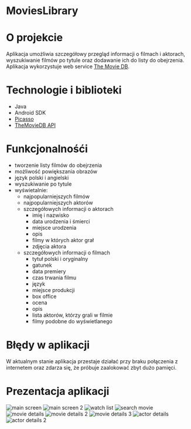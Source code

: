 # MoviesLibrary

# O projekcie
Aplikacja umożliwia szczegółowy przegląd informacji o filmach i aktorach, wyszukiwanie filmów po tytule oraz dodawanie ich do listy do obejrzenia.
Aplikacja wykorzystuje web service [The Movie DB](https://www.themoviedb.org).

# Technologie i biblioteki
* Java
* Android SDK
* [Picasso](https://github.com/square/picasso)
* [TheMovieDB API](https://github.com/holgerbrandl/themoviedbapi)

# Funkcjonalnośći
* tworzenie listy filmów do obejrzenia
* możliwość powiększania obrazów
* język polski i angielski
* wyszukiwanie po tytule
* wyświetalnie:
  * najpopularniejszych filmów
  * najpopularniejszych aktorów
  * szczegółowych informacji o aktorach
    * imię i nazwisko
    * data urodzenia i śmierci
    * miejsce urodzenia
    * opis
    * filmy w których aktor grał
    * zdjęcia aktora
  * szczegółowych informacji o filmach
    * tytuł polski i oryginalny
    * gatunek
    * data premiery
    * czas trwania filmu
    * język
    * miejsce produkcji
    * box office
    * ocena
    * opis
    * lista aktorów, którzy grali w filmie
    * filmy podobne do wyświetlanego

# Błędy w aplikacji
W aktualnym stanie aplikacja przestaje działać przy braku połączenia z internetem oraz zdarza się, że próbuje zaalokować zbyt dużo pamięci.

# Prezentacja aplikacji
![main screen](https://user-images.githubusercontent.com/29754301/27660910-9041d150-5c58-11e7-8d5b-c2d805112588.png) ![main screen 2](https://user-images.githubusercontent.com/29754301/27660913-90461274-5c58-11e7-941c-f2ddf67b6e5d.png) ![watch list](https://user-images.githubusercontent.com/29754301/27660912-9045f5c8-5c58-11e7-9ba6-af799b47ad9f.png) ![search movie](https://user-images.githubusercontent.com/29754301/27660914-90469744-5c58-11e7-999a-d16bfe982a42.png) ![movie details](https://user-images.githubusercontent.com/29754301/27660915-905afd9c-5c58-11e7-8843-7160f6cad7f2.png) ![movie details 2](https://user-images.githubusercontent.com/29754301/27660916-905af860-5c58-11e7-961d-1cd9e0e015e7.png) ![movie details 3](https://user-images.githubusercontent.com/29754301/27660911-904440ca-5c58-11e7-82af-74756737d4da.png) ![actor details](https://user-images.githubusercontent.com/29754301/27660909-9040dc64-5c58-11e7-92d5-c7624d6c0fdc.png) ![actor details 2](https://user-images.githubusercontent.com/29754301/27660917-9062649c-5c58-11e7-8ac0-fb8be3dcc766.png)
 

